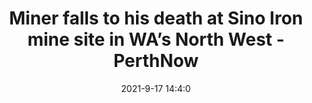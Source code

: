 ---
"title": "Miner falls to his death at Sino Iron mine site in WA’s North West - PerthNow"
"date": "2021-9-17 14:4:0"
"feed_name": "GOOGLENEWSMINING"
"feed_website": "https://news.google.com/search?q=mining%2Bincident&hl=en-US&gl=US&ceid=US:en"
"feed_rss": "https://news.google.com/rss/search?q=mining%2Bincident&hl=en-US&gl=US&ceid=US:en"
"link": "https://www.perthnow.com.au/business/mining/man-dies-at-sino-iron-mine-site-in-was-north-west-ng-b882009591z"
"file": "_posts/2021-1-1-e45d7abda892679497596f430eb3727ba15b2f65.md"
"accident": "0"
"drilling": "0"
"dead": "0"
"injured": "0"
---